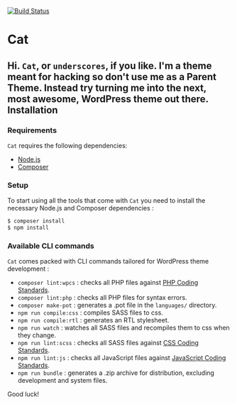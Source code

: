 [![Build Status](https://travis-ci.org/Automattic/_s.svg?branch=master)](https://travis-ci.org/Automattic/_s)

Cat
===

Hi. `Cat`, or `underscores`, if you like. I'm a theme meant for hacking so don't use me as a Parent Theme. Instead try turning me into the next, most awesome, WordPress theme out there.
Installation
---------------

### Requirements

`Cat` requires the following dependencies:

- [Node.js](https://nodejs.org/)
- [Composer](https://getcomposer.org/)

### Setup

To start using all the tools that come with `Cat`  you need to install the necessary Node.js and Composer dependencies :

```sh
$ composer install
$ npm install
```

### Available CLI commands

`Cat` comes packed with CLI commands tailored for WordPress theme development :

- `composer lint:wpcs` : checks all PHP files against [PHP Coding Standards](https://developer.wordpress.org/coding-standards/wordpress-coding-standards/php/).
- `composer lint:php` : checks all PHP files for syntax errors.
- `composer make-pot` : generates a .pot file in the `languages/` directory.
- `npm run compile:css` : compiles SASS files to css.
- `npm run compile:rtl` : generates an RTL stylesheet.
- `npm run watch` : watches all SASS files and recompiles them to css when they change.
- `npm run lint:scss` : checks all SASS files against [CSS Coding Standards](https://developer.wordpress.org/coding-standards/wordpress-coding-standards/css/).
- `npm run lint:js` : checks all JavaScript files against [JavaScript Coding Standards](https://developer.wordpress.org/coding-standards/wordpress-coding-standards/javascript/).
- `npm run bundle` : generates a .zip archive for distribution, excluding development and system files.

Good luck!
